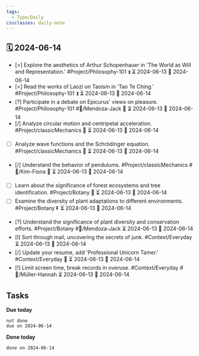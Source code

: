 ```yaml
---
tags:
  - Type/Daily
cssclasses: daily-note
---
```


## 🗓️ 2024-06-14

- [>] Explore the aesthetics of Arthur Schopenhauer in 'The World as Will and Representation.' #Project/Philosophy-101 ⏫ ⏳ 2024-06-13 📅 2024-06-14
- [<] Read the works of Laozi on Taoism in 'Tao Te Ching.' #Project/Philosophy-101 ⏫ ⏳ 2024-06-13 📅 2024-06-14
- [?] Participate in a debate on Epicurus' views on pleasure. #Project/Philosophy-101 #👤/Mendoza-Jack 🔼 ⏳ 2024-06-13 📅 2024-06-14
- [/] Analyze circular motion and centripetal acceleration. #Project/classicMechanics 🔺 ⏳ 2024-06-13 📅 2024-06-14
- [ ] Analyze wave functions and the Schrödinger equation. #Project/classicMechanics 🔺 ⏳ 2024-06-13 📅 2024-06-14
- [/] Understand the behavior of pendulums. #Project/classicMechanics #👤/Kim-Fiona 🔼 ⏳ 2024-06-13 📅 2024-06-14
- [ ] Learn about the significance of forest ecosystems and tree identification. #Project/Botany 🔽 ⏳ 2024-06-13 📅 2024-06-14
- [ ] Examine the diversity of plant adaptations to different environments. #Project/Botany ⏬ ⏳ 2024-06-13 📅 2024-06-14
- [?] Understand the significance of plant diversity and conservation efforts. #Project/Botany #👤/Mendoza-Jack ⏳ 2024-06-13 📅 2024-06-14
- [I] Sort through mail, uncovering the secrets of junk. #Context/Everyday ⏳ 2024-06-13 📅 2024-06-14
- [/] Update your resume, add 'Professional Unicorn Tamer.' #Context/Everyday 🔺 ⏳ 2024-06-13 📅 2024-06-14
- [!] Limit screen time, break records in overuse. #Context/Everyday #👤/Müller-Hannah ⏳ 2024-06-13 📅 2024-06-14

## Tasks

**Due today**

```tasks
not done
due on 2024-06-14
```

**Done today**

```tasks
done on 2024-06-14
```
            